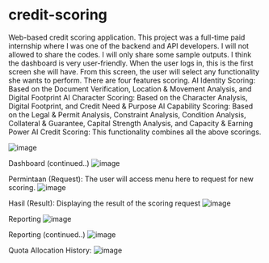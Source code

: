 # credit-scoring
Web-based credit scoring application. This project was a full-time paid internship where I was one of the backend and API developers. I will not allowed to share the codes. I will only share some sample outputs.
I think the dashboard is very user-friendly. When the user logs in, this is the first screen she will have. From this screen, the user will select any functionality she wants to perform.
There are four features scoring.
AI Identity Scoring: Based on the Document Verification, Location & Movement Analysis, and Digital Footprint
AI Character Scoring: Based on the Character Analysis, Digital Footprint, and Credit Need & Purpose
AI Capability Scoring: Based on the Legal & Permit Analysis, Constraint Analysis, Condition Analysis, Collateral & Guarantee, Capital Strength Analysis, and Capacity & Earning Power
AI Credit Scoring: This functionality combines all the above scorings.
   
![image](https://github.com/mahdiwf/credit-scoring/assets/163992115/52ebc5a1-8564-48ef-9f4f-01f438615439)

Dashboard (continued..)
![image](https://github.com/mahdiwf/credit-scoring/assets/163992115/86f99ae1-a8a4-49ed-a760-74cbc7c78171)

Permintaan (Request): The user will access menu here to request for new scoring.
![image](https://github.com/mahdiwf/credit-scoring/assets/163992115/9b59c1d6-edd0-4d89-969b-fbcbfce27a2a)

Hasil (Result): Displaying the result of the scoring request
![image](https://github.com/mahdiwf/credit-scoring/assets/163992115/c463cb50-9ca2-49b3-873a-dc1cac999670)

Reporting
![image](https://github.com/mahdiwf/credit-scoring/assets/163992115/6ef61e0f-7ffe-4030-a8e4-c98f9475caea)

Reporting (continued..)
![image](https://github.com/mahdiwf/credit-scoring/assets/163992115/7816bc71-0a8c-4091-9b74-2cbbe808eb8a)

Quota Allocation History:
![image](https://github.com/mahdiwf/credit-scoring/assets/163992115/f8691365-83b1-4437-9aa6-aa0cf3c19c65)
